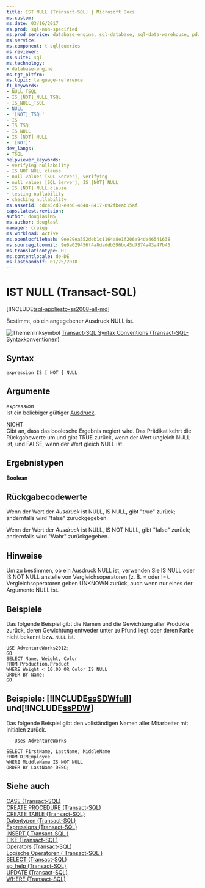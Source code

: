 ```yaml
---
title: IST NULL (Transact-SQL) | Microsoft Docs
ms.custom: 
ms.date: 03/16/2017
ms.prod: sql-non-specified
ms.prod_service: database-engine, sql-database, sql-data-warehouse, pdw
ms.service: 
ms.component: t-sql|queries
ms.reviewer: 
ms.suite: sql
ms.technology:
- database-engine
ms.tgt_pltfrm: 
ms.topic: language-reference
f1_keywords:
- NULL_TSQL
- IS_[NOT]_NULL_TSQL
- IS_NULL_TSQL
- NULL
- '[NOT]_TSQL'
- IS
- IS_TSQL
- IS NULL
- IS [NOT] NULL
- '[NOT]'
dev_langs:
- TSQL
helpviewer_keywords:
- verifying nullability
- IS NOT NULL clause
- null values [SQL Server], verifying
- null values [SQL Server], IS [NOT] NULL
- IS [NOT] NULL clause
- testing nullability
- checking nullability
ms.assetid: cdc45cd8-e9b6-4648-8417-892fbeab15af
caps.latest.revision: 
author: douglaslMS
ms.author: douglasl
manager: craigg
ms.workload: Active
ms.openlocfilehash: 9ee29ea552deb1c1164a8e1f206a94de46541638
ms.sourcegitcommit: 9e6a029456f4a8daddb396bc45d7874a43a47b45
ms.translationtype: HT
ms.contentlocale: de-DE
ms.lasthandoff: 01/25/2018
---
```

# <a name="is-null-transact-sql"></a>IST NULL (Transact-SQL)
[!INCLUDE[tsql-appliesto-ss2008-all-md](../../includes/tsql-appliesto-ss2008-all-md.md)]

  Bestimmt, ob ein angegebener Ausdruck NULL ist.  
  
 ![Themenlinksymbol](../../database-engine/configure-windows/media/topic-link.gif "Topic link icon") [Transact-SQL Syntax Conventions (Transact-SQL-Syntaxkonventionen)](../../t-sql/language-elements/transact-sql-syntax-conventions-transact-sql.md)  
  
## <a name="syntax"></a>Syntax  
  
```  
expression IS [ NOT ] NULL  
```  
  
## <a name="arguments"></a>Argumente  
 *expression*  
 Ist ein beliebiger gültiger [Ausdruck](../../t-sql/language-elements/expressions-transact-sql.md).  
  
 NICHT  
 Gibt an, dass das boolesche Ergebnis negiert wird. Das Prädikat kehrt die Rückgabewerte um und gibt TRUE zurück, wenn der Wert ungleich NULL ist, und FALSE, wenn der Wert gleich NULL ist.  
  
## <a name="result-types"></a>Ergebnistypen  
 **Boolean**  
  
## <a name="return-code-values"></a>Rückgabecodewerte  
 Wenn der Wert der *Ausdruck* ist NULL, IS NULL, gibt "true" zurück; andernfalls wird "false" zurückgegeben.  
  
 Wenn der Wert der *Ausdruck* ist NULL, IS NOT NULL, gibt "false" zurück; andernfalls wird "Wahr" zurückgegeben.  
  
## <a name="remarks"></a>Hinweise  
 Um zu bestimmen, ob ein Ausdruck NULL ist, verwenden Sie IS NULL oder IS NOT NULL anstelle von Vergleichsoperatoren (z. B. = oder !=). Vergleichsoperatoren geben UNKNOWN zurück, auch wenn nur eines der Argumente NULL ist.  
  
## <a name="examples"></a>Beispiele  
 Das folgende Beispiel gibt die Namen und die Gewichtung aller Produkte zurück, deren Gewichtung entweder unter `10` Pfund liegt oder deren Farbe nicht bekannt bzw. `NULL` ist.  
  
```  
USE AdventureWorks2012;  
GO  
SELECT Name, Weight, Color  
FROM Production.Product  
WHERE Weight < 10.00 OR Color IS NULL  
ORDER BY Name;  
GO  
```  
  
## <a name="examples-includesssdwfullincludessssdwfull-mdmd-and-includesspdwincludessspdw-mdmd"></a>Beispiele: [!INCLUDE[ssSDWfull](../../includes/sssdwfull-md.md)] und[!INCLUDE[ssPDW](../../includes/sspdw-md.md)]  
 Das folgende Beispiel gibt den vollständigen Namen aller Mitarbeiter mit Initialen zurück.  
  
```  
-- Uses AdventureWorks  
  
SELECT FirstName, LastName, MiddleName  
FROM DIMEmployee  
WHERE MiddleName IS NOT NULL  
ORDER BY LastName DESC;  
```  
  
## <a name="see-also"></a>Siehe auch  
 [CASE &#40;Transact-SQL&#41;](../../t-sql/language-elements/case-transact-sql.md)   
 [CREATE PROCEDURE &#40;Transact-SQL&#41;](../../t-sql/statements/create-procedure-transact-sql.md)   
 [CREATE TABLE &#40;Transact-SQL&#41;](../../t-sql/statements/create-table-transact-sql.md)   
 [Datentypen &#40;Transact-SQL&#41;](../../t-sql/data-types/data-types-transact-sql.md)   
 [Expressions &#40;Transact-SQL&#41;](../../t-sql/language-elements/expressions-transact-sql.md)   
 [INSERT &#40; Transact-SQL &#41;](../../t-sql/statements/insert-transact-sql.md)   
 [LIKE &#40;Transact-SQL&#41;](../../t-sql/language-elements/like-transact-sql.md)   
 [Operators &#40;Transact-SQL&#41;](../../t-sql/language-elements/operators-transact-sql.md)   
 [Logische Operatoren &#40; Transact-SQL &#41;](../../t-sql/language-elements/logical-operators-transact-sql.md)   
 [SELECT &#40;Transact-SQL&#41;](../../t-sql/queries/select-transact-sql.md)   
 [sp_help &#40;Transact-SQL&#41;](../../relational-databases/system-stored-procedures/sp-help-transact-sql.md)   
 [UPDATE (Transact-SQL)](../../t-sql/queries/update-transact-sql.md)   
 [WHERE &#40;Transact-SQL&#41;](../../t-sql/queries/where-transact-sql.md)  
  
  

